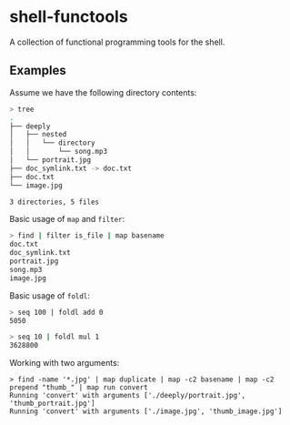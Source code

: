 # shell-functools

A collection of functional programming tools for the shell.

## Examples

Assume we have the following directory contents:
``` bash
> tree
.
├── deeply
│   ├── nested
│   │   └── directory
│   │       └── song.mp3
│   └── portrait.jpg
├── doc_symlink.txt -> doc.txt
├── doc.txt
└── image.jpg

3 directories, 5 files
```

Basic usage of `map` and `filter`:
``` bash
> find | filter is_file | map basename
doc.txt
doc_symlink.txt
portrait.jpg
song.mp3
image.jpg
```

Basic usage of `foldl`:
``` bash
> seq 100 | foldl add 0
5050

> seq 10 | foldl mul 1
3628800
```

Working with two arguments:
```
> find -name '*.jpg' | map duplicate | map -c2 basename | map -c2 prepend "thumb_" | map run convert
Running 'convert' with arguments ['./deeply/portrait.jpg', 'thumb_portrait.jpg']
Running 'convert' with arguments ['./image.jpg', 'thumb_image.jpg']
```
